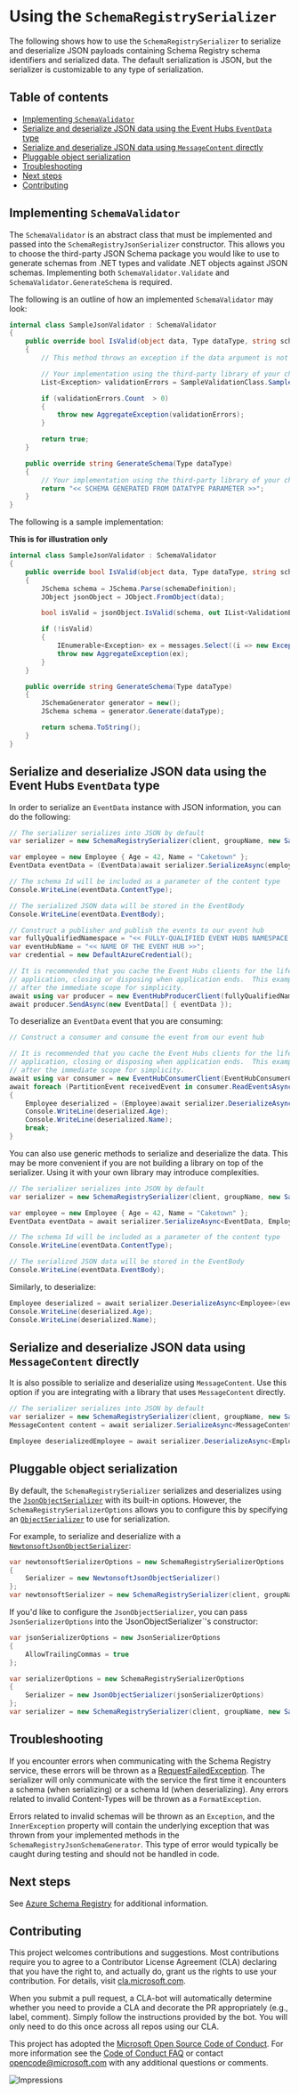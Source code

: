 # Using the `SchemaRegistrySerializer`

The following shows how to use the `SchemaRegistrySerializer` to serialize and deserialize JSON payloads containing Schema Registry schema identifiers and serialized data. The default serialization is JSON, but the serializer is customizable to any type of serialization.

## Table of contents
- [Implementing `SchemaValidator`](#implementing-schemavalidator)
- [Serialize and deserialize JSON data using the Event Hubs `EventData` type](#serialize-and-deserialize-json-data-using-the-event-hubs-eventdata-type)
- [Serialize and deserialize JSON data using `MessageContent` directly](#serialize-and-deserialize-json-data-using-messagecontent-directly)
- [Pluggable object serialization](#pluggable-object-serialization)
- [Troubleshooting](#troubleshooting)
- [Next steps](#next-steps)
- [Contributing](#contributing)

## Implementing `SchemaValidator`

The `SchemaValidator` is an abstract class that must be implemented and passed into the `SchemaRegistryJsonSerializer` constructor. This allows you to choose the third-party JSON Schema package you would like to use to generate schemas from .NET types and validate .NET objects against JSON schemas. Implementing both `SchemaValidator.Validate` and `SchemaValidator.GenerateSchema` is required.

The following is an outline of how an implemented `SchemaValidator` may look:
```C# Snippet:SampleSchemaRegistryJsonSchemaGeneratorImplementation
internal class SampleJsonValidator : SchemaValidator
{
    public override bool IsValid(object data, Type dataType, string schemaDefinition)
    {
        // This method throws an exception if the data argument is not valid according to the schemaDefinition.

        // Your implementation using the third-party library of your choice goes here.
        List<Exception> validationErrors = SampleValidationClass.SampleValidationMethod(schemaDefinition, data, dataType);

        if (validationErrors.Count  > 0)
        {
            throw new AggregateException(validationErrors);
        }

        return true;
    }

    public override string GenerateSchema(Type dataType)
    {
        // Your implementation using the third-party library of your choice goes here.
        return "<< SCHEMA GENERATED FROM DATATYPE PARAMETER >>";
    }
}
```

The following is a sample implementation:

**This is for illustration only**
```C#
internal class SampleJsonValidator : SchemaValidator
{
    public override bool IsValid(object data, Type dataType, string schemaDefinition)
    {
        JSchema schema = JSchema.Parse(schemaDefinition);
        JObject jsonObject = JObject.FromObject(data);

        bool isValid = jsonObject.IsValid(schema, out IList<ValidationError> messages);

        if (!isValid)
        {
            IEnumerable<Exception> ex = messages.Select((i => new Exception(i.Message)));
            throw new AggregateException(ex);
        }
    }

    public override string GenerateSchema(Type dataType)
    {
        JSchemaGenerator generator = new();
        JSchema schema = generator.Generate(dataType);

        return schema.ToString();
    }
}
```

## Serialize and deserialize JSON data using the Event Hubs `EventData` type

In order to serialize an `EventData` instance with JSON information, you can do the following:

```C# Snippet:SchemaRegistryJsonSerializeEventData
// The serializer serializes into JSON by default
var serializer = new SchemaRegistrySerializer(client, groupName, new SampleJsonValidator());

var employee = new Employee { Age = 42, Name = "Caketown" };
EventData eventData = (EventData)await serializer.SerializeAsync(employee, messageType: typeof(EventData));

// The schema Id will be included as a parameter of the content type
Console.WriteLine(eventData.ContentType);

// The serialized JSON data will be stored in the EventBody
Console.WriteLine(eventData.EventBody);

// Construct a publisher and publish the events to our event hub
var fullyQualifiedNamespace = "<< FULLY-QUALIFIED EVENT HUBS NAMESPACE (like something.servicebus.windows.net) >>";
var eventHubName = "<< NAME OF THE EVENT HUB >>";
var credential = new DefaultAzureCredential();

// It is recommended that you cache the Event Hubs clients for the lifetime of your
// application, closing or disposing when application ends.  This example disposes
// after the immediate scope for simplicity.
await using var producer = new EventHubProducerClient(fullyQualifiedNamespace, eventHubName, credential);
await producer.SendAsync(new EventData[] { eventData });
```

To deserialize an `EventData` event that you are consuming:

```C# Snippet:SchemaRegistryJsonDeserializeEventData
// Construct a consumer and consume the event from our event hub

// It is recommended that you cache the Event Hubs clients for the lifetime of your
// application, closing or disposing when application ends.  This example disposes
// after the immediate scope for simplicity.
await using var consumer = new EventHubConsumerClient(EventHubConsumerClient.DefaultConsumerGroupName, fullyQualifiedNamespace, eventHubName, credential);
await foreach (PartitionEvent receivedEvent in consumer.ReadEventsAsync())
{
    Employee deserialized = (Employee)await serializer.DeserializeAsync(eventData, typeof(Employee));
    Console.WriteLine(deserialized.Age);
    Console.WriteLine(deserialized.Name);
    break;
}
```

You can also use generic methods to serialize and deserialize the data. This may be more convenient if you are not building a library on top of the serializer. Using it with your own library may introduce complexities.

```C# Snippet:SchemaRegistryJsonSerializeEventDataGenerics
// The serializer serializes into JSON by default
var serializer = new SchemaRegistrySerializer(client, groupName, new SampleJsonValidator());

var employee = new Employee { Age = 42, Name = "Caketown" };
EventData eventData = await serializer.SerializeAsync<EventData, Employee>(employee);

// The schema Id will be included as a parameter of the content type
Console.WriteLine(eventData.ContentType);

// The serialized JSON data will be stored in the EventBody
Console.WriteLine(eventData.EventBody);
```

Similarly, to deserialize:

```C# Snippet:SchemaRegistryJsonDeserializeEventDataGenerics
Employee deserialized = await serializer.DeserializeAsync<Employee>(eventData);
Console.WriteLine(deserialized.Age);
Console.WriteLine(deserialized.Name);
```

## Serialize and deserialize JSON data using `MessageContent` directly

It is also possible to serialize and deserialize using `MessageContent`. Use this option if you are integrating with a library that uses `MessageContent` directly.

```C# Snippet:SchemaRegistryJsonSerializeDeserializeMessageContent
// The serializer serializes into JSON by default
var serializer = new SchemaRegistrySerializer(client, groupName, new SampleJsonValidator());
MessageContent content = await serializer.SerializeAsync<MessageContent, Employee>(employee);

Employee deserializedEmployee = await serializer.DeserializeAsync<Employee>(content);
```

## Pluggable object serialization

By default, the `SchemaRegistrySerializer` serializes and deserializes using the [`JsonObjectSerializer`][json_serializer] with its built-in options. However, the `SchemaRegistrySerializerOptions` allows you to configure this by specifying an [`ObjectSerializer`][object_serializer] to use for serialization.

For example, to serialize and deserialize with a [`NewtonsoftJsonObjectSerializer`][newtonsoft_serializer]:
```C# Snippet:SchemaRegistryJsonSerializeDeserializeWithOptionsNewtonsoft
var newtonsoftSerializerOptions = new SchemaRegistrySerializerOptions
{
    Serializer = new NewtonsoftJsonObjectSerializer()
};
var newtonsoftSerializer = new SchemaRegistrySerializer(client, groupName, new SampleJsonValidator(), newtonsoftSerializerOptions);
```

If you'd like to configure the `JsonObjectSerializer`, you can pass `JsonSerializerOptions` into the 'JsonObjectSerializer`'s constructor:
```C# Snippet:SchemaRegistryJsonSerializeDeserializeWithOptions
var jsonSerializerOptions = new JsonSerializerOptions
{
    AllowTrailingCommas = true
};

var serializerOptions = new SchemaRegistrySerializerOptions
{
    Serializer = new JsonObjectSerializer(jsonSerializerOptions)
};
var serializer = new SchemaRegistrySerializer(client, groupName, new SampleJsonValidator(), serializerOptions);
```

## Troubleshooting

If you encounter errors when communicating with the Schema Registry service, these errors will be thrown as a [RequestFailedException][request_failed_exception]. The serializer will only communicate with the service the first time it encounters a schema (when serializing) or a schema Id (when deserializing). Any errors related to invalid Content-Types will be thrown as a `FormatException`. 

Errors related to invalid schemas will be thrown as an `Exception`, and the `InnerException` property will contain the underlying exception that was thrown from your implemented methods in the `SchemaRegistryJsonSchemaGenerator`. This type of error would typically be caught during testing and should not be handled in code.

## Next steps

See [Azure Schema Registry][azure_schema_registry] for additional information.

## Contributing

This project welcomes contributions and suggestions. Most contributions require you to agree to a Contributor License Agreement (CLA) declaring that you have the right to, and actually do, grant us the rights to use your contribution. For details, visit [cla.microsoft.com][cla].

When you submit a pull request, a CLA-bot will automatically determine whether you need to provide a CLA and decorate the PR appropriately (e.g., label, comment). Simply follow the instructions provided by the bot. You will only need to do this once across all repos using our CLA.

This project has adopted the [Microsoft Open Source Code of Conduct][code_of_conduct]. For more information see the [Code of Conduct FAQ][code_of_conduct_faq] or contact [opencode@microsoft.com][email_opencode] with any additional questions or comments.

![Impressions](https://azure-sdk-impressions.azurewebsites.net/api/impressions/azure-sdk-for-net%2Fsdk%2Fschemaregistry%2FMicrosoft.Azure.Data.SchemaRegistry.JsonSchema%2FREADME.png)

<!-- LINKS -->
[nuget]: https://www.nuget.org/
[event_hubs_namespace]: https://docs.microsoft.com/azure/event-hubs/event-hubs-about
[object_serializer]: https://docs.microsoft.com/dotnet/api/azure.core.serialization.objectserializer?view=azure-dotnet
[json_serializer]: https://docs.microsoft.com/dotnet/api/azure.core.serialization.jsonobjectserializer?view=azure-dotnet
[newtonsoft_serializer]: https://docs.microsoft.com/dotnet/api/azure.core.serialization.newtonsoftjsonobjectserializer?view=azure-dotnet
[cla]: https://cla.microsoft.com
[code_of_conduct]: https://opensource.microsoft.com/codeofconduct/
[code_of_conduct_faq]: https://opensource.microsoft.com/codeofconduct/faq/
[email_opencode]: mailto:opencode@microsoft.com
[azure_schema_registry]: https://aka.ms/schemaregistry
[request_failed_exception]: https://docs.microsoft.com/dotnet/api/azure.requestfailedexception?view=azure-dotnet
